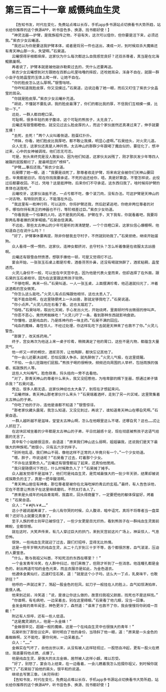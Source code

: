 # 第三百二十一章 威慑纯血生灵
        【告知书友，时代在变化，免费站点难以长存，手机app多书源站点切换看书大势所趋，站长给你推荐的这个换源APP，听书音色多、换源、找书都好使！】
       “神灵法器——护臂，是我族祖传之物，不容有失，这次可以借你，但你要是活下来，必须还我。”紫衣少女云曦道。
       “我还以为你是要送我护臂本体，或者是将另一件也送出，凑成一对，到时候双杀大魔蛛还有青天神山那一头，失望啊。”石昊道。
       云曦恨得牙根都痒痒，这家伙为什么每次都这么自我感觉良好？还双杀尊者，真当是在北海鲲鹏巢啊。
       再者说了，护臂本就是被他敲诈勒索过去的，凭什么还要再送。
       紫衣少女云曦想到对方跟她在百断山叽里咕噜的摔跤，还咬她耳朵，浑身不自在，就跟一群小虫子在她晶莹的玉体上爬一样，让她不自在。
       “你的脸皮怎么这么厚啊。”银雪咕哝。
       “你咋知道我脸皮厚，你又没摸过。”石昊道，边说边看了她一眼，而后又盯住了紫衣少女晶莹的耳朵。
       “你就是脸皮厚。”紫衣少女云曦补充道。
       “胡说，不懂就不要乱讲，我的脸皮最薄了，你们的都比我的厚，不信我们互相摸一摸，比较一下。”
       远处，一群人都目瞪口呆。
       可耻啊，很多年轻的男子腹诽，这个可耻的熊孩子，太无良了。
       云曦还有银雪都瞪他，就没见过这么脸皮厚的人，而这个家伙居然还真凑过来了，伸手就要互摸！
       “去死，去死！”两个人尖叫着倒退，脸蛋红扑扑。
       “师妹，你看，她们脸皮比我厚吧，都不敢让我摸，明显心虚啊。”石昊扭头，对火灵儿道。
       众人无言，这家伙还真是人神共愤。太古神山的那群少年跟喝了魔血似的，要狂化了，想冲过来，心中的女神被调戏，他们忍无可忍。
       可是，到头来终究是没人敢妄动，因为他们知道，这家伙太凶残了，刚才那灰发少年等四人被踹的屁股都烂了，是最明显的“榜样”。
       “护臂……事后还我。”紫衣少女道。
       石昊瞟了她一眼，道：“我要是战死了，那尊者收走护臂，将来肯定会被你们天神山要回去，毕竟都是旧识。现在你找我要承诺，不死的话还给你，唔，真是好算盘，不管怎样说，此役过后都要收回。不过，凭啥？这是抵押物，后来你们不守承诺，这东西归我了。啥时候将护臂的本体也送我吧。”
       云曦咬牙，这家伙油盐不进，一点亏都不吃，像个滚刀肉，没有办法。可这护臂是天神山的一对古物，有特别的意义，不能落在外边。
       “我这里有一枚神行符，可以送你，你将护臂还我，然后赶紧逃吧，你绝非两位尊者的对手，哪怕你持有真正的神器也不行，等阶相差过巨。”紫衣少女劝道。
       “你看我是一个怕事的人吗，逃不是我的风格，护臂在手，天下我有，你就看着吧，我要将那两名尊者揍的哭爹喊娘。”石昊自信满满。
       不远处，那些太古神山的少年可是听的清清楚楚，一个个目瞪口呆，这家伙信心爆棚啊，他知道自己在说什么吗？！
       “好了，护臂事休要再提，除非你替我去守村子，不然就别劝我了。”石昊拒绝，继续开始遛狗。
       众人看得一愣一愣的，这家伙，连神女都挤对，去守村头？怎么听着像是在收服太古凶兽啊。
       云曦还有银雪自然愤懑，想联手揍他一顿，可是又觉得打不过。
       宴会开始，一张张玉石桌上都是珍肴，酒香芬芳扑鼻，还没有喝就快醉了，酒浆粘稠，晶莹透亮。
       火灵儿身份不一般，可以坐在中天宫中去，因为他是代表火皇而来，但却选择了在外面，跟石昊的玉石桌相邻，因为在这里跟这熊孩子较熟。
       “不够吃啊，再来一份。”石昊叫道，一人一张玉桌，上面摆满珍肴，他迅速就扫光了，冲着送酒肴的宫女微笑。
       “你怎么这么能吃。”火灵儿有点后悔跟他相邻，这也太丢人了。
       “能不能自助啊，在这里随便烤上一头凶兽，那就足够我吃了。”石昊说道。
       “你小点声。”火灵儿向左右看了看，这也太尴尬了。
       “怕啥。”石昊咕哝，取出化天碗，手心发出火光，开始烧烤，里面顿时传出微弱的惨叫声。
       “你恶不恶心，竟然烤蜘蛛吃！”火灵儿吓了一条，看到那种东西就影响食欲。
       “你懂啥，这是纯血的，乃是炼神丹的一味主药。”石昊不满的回应。
       “纯血的魔蛛，毒性惊人，不经过处理，你这样乱吃下去就是天神来了也救不了你。”火灵儿警告。
       “那算了，改天炼药用。”
       终于，宫女再次为他送上来一桌子珍肴，稍微满足了他的胃口，这些不是凡物，都蕴含大量灵气。
       他一杯又一杯的畅饮，酒浆芬芳，让他陶醉，都快忘记其他了。
       “你一会儿还要决战呢，恐怕没跟人争杀，就先醉倒了。”火灵儿气极，在这里提醒。
       “不怕，一会儿狂踹他们屁股。”熊孩子喝的很畅快，频频还向周围的人举杯，包括雨族的强者、拓跋族的人等。
       这些人大叫晦气，脸色铁青，将头扭向一旁不去看他。
       “对了，那青天神山的尊者什么来头，我又没招惹他，为啥卑鄙的赐下圣器，想通过弟子镇杀我？”石昊问道。
       旁边，很多人都无语，这家伙神经也太大条了，到现在才想起来问。
       “云曦师妹，青天神山那老家伙什么来头？”石昊端着酒杯，走到了另一片区域，这里聚集着太古神山的子弟。
       “你吃了他的子孙，连他是谁都不知道？”银雪惊讶。
       “那老家伙藏头露尾，我怎么知道，又没见到过，再说了，谁知道青天神山在哪旮旯啊。”石昊自语。
       一群人越听越不是滋味，堂堂太古神山啊，怎么在他眼里这么不堪，还哪旮旯？这也……忒让人抓狂了。
       在这块区域坐着的少年都是太古神山的子弟，平日优越感十足，现在彻底被熊孩子这语气给震的无言了。
       其中有个小姑娘很沮丧，自语道：“原来我们神山这么弱啊，姐姐骗我，还说我们是天下最强大的种族呢。”她很小，只有五六岁的样子。
       “别听他乱语，我们神山不弱，像他这样不正常的人毕竟只有一个。”一个少女劝道。
       “喂，胖子，咋说话呢？”石昊看了过去，盯着那个少女。
       “不许在这里欺负人。”云曦还有银雪都站了起来，还真怕他搅闹。
       “我只是随便问下而已，什么时候欺负人了？”石昊摊了摊手。
       众人越发觉得不是滋味了，他们可是纯血生灵，是荒域最强大的一批少年天骄，结果却被说成挨欺负的主了，真是一把辛酸泪啊。
       “青天神山居住有神禽，那位尊者是被你在北海吃掉的青云的玄祖。”最终，有人告告诉他，实在不愿意让熊孩子在这里继续磨叽，不然太打击人了。
       “原来是头成年的纯血青鸾啊，我喜欢，回头得商量下，一定要把他的躯体保留好，烤着吃！”石昊自语。
       众人：“￥#@%￥#……”
       这小子越说越离谱了，一会儿有你哭的时候，众人腹诽，暗中诅咒，真将不将尊者当一盘菜啊？还好马上就要见真章了。
       至于人族的修士则早已被惊住了，一些少女更是目光炽热，看到熊孩子在一群纯血生灵面前睥睨，全都惊憾。
       就在这时，大笑声传来，有几人穿过巨大的拱门，来到天宫前这片广场上，神采惊人，气息恐怖。
       很快，一些纯血生灵就迎了过去，跟们打招呼，显得无比热情。
       这是一些年岁稍大的纯血生灵，从二十几岁到三十岁不等，各个都很厉害，血气滚滚，压迫的人要窒息。
       “什么，敢与我祖父叫嚣，不知死活的东西在哪里？！”
       一个金发青年冷笑，在人群中扫过，他们来晚了，但刚才听到了一些消息。他连瞳孔都是金色的，射出两道可怕的金色光束，而且衣服亦是如此，为金色道衣。
       他通体金黄灿烂，迅速盯住石昊，道：“就是这个小子吗，这么大一丁点，乳臭味干，也敢骄狂？”
       他呼的一声就过来了，荡起一股金色的狂风，如刀子一般挂在人的脸上，血气如惊涛拍岸，震慑人魂。
       他来到近前，冷笑道：“说，是谁让你这么做的，故意扫我祖父颜面，找死也不是这样找。”
       “你谁啊，有毛病吧，一边呆着去，别在这里碍眼。”石昊看了他几眼，没当一回事。
       金发金眸的青年闻言，神色更冷了，森然道：“谁来了也救不了你，我会慢慢将你剁成一百截！”
       附近有人惊呼，还有一些人低语。
       “这是魔灵湖的人，他是一头金蛛！”
       “金蛛很罕见，超越一般的魔蛛，这是一个在纯血生灵中也很强大的青年！”
       石昊听到了那些议论声，顿时明白了他的身份，当场斜了他一眼，道：“原来是一头金色的毒蜘蛛啊，又不能吃，要你何用，一边呆着去。”
       众人：“……”
       金蛛实在气坏了，自他出世以来，从没有被人这样轻视过，一股怒血冲起，更有一股火在燃烧，简直要将他点燃、点爆了。
       他是纯血生灵，是强大的太古金蛛，居然被人这样小觑，难以忍受。
       “好了，别怒了，宴会马上结束，在一边看着，一会儿瞧着我怎么拾掇你祖父，到时候你就服气了。”石昊拍了拍他的肩头，很平和的说道。
       继续去写第三章。（未完待续）
       【告知书友，时代在变化，免费站点难以长存，手机app多书源站点切换看书大势所趋，站长给你推荐的这个换源APP，听书音色多、换源、找书都好使！】